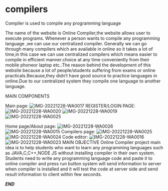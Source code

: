 # compilers
Compiler is used to compile any programming language

The name of the website is Online Compiler,the website allows user to execute programs. Whenever a person wants to compile any programming language ,we can use our centralized compiler. Generally we can go through many compilers which are available in online so it takes a lot of time,in this case we can use centralized compilers which means easier to compile in efficient manner.choice at any time conveniently from their mobile phoneor laptop etc..The reason behind the development of this website because a lot of people/students suffering from exams or online practicals.Because,they didn’t have good source to practice languages in online.Due to our centralized system they compile
one language to another language.

MAIN COMPONENTS

Main page:
![IMG-20221228-WA0017](https://github.com/NithyaPrasanna/compilers/assets/132484378/331737e8-3793-47a6-aea7-73bbe9ea17ed)
REGISTER/LOGIN PAGE:
![IMG-20221228-WA0020](https://github.com/NithyaPrasanna/compilers/assets/132484378/2465fd3e-6118-4551-82a3-fafb00db2815)
![IMG-20221228-WA0019](https://github.com/NithyaPrasanna/compilers/assets/132484378/27810ea0-220a-4a70-84bb-2ad20cb1448a)![IMG-20221228-WA0025](https://github.com/NithyaPrasanna/compilers/assets/132484378/175362f3-218d-4f9d-8a58-271aa401d05e)

Home page/About page:
![IMG-20221228-WA0026](https://github.com/NithyaPrasanna/compilers/assets/132484378/a1bea2fb-88b3-4d7b-ba08-69e39ec3c4e6)
![IMG-20221228-WA0015](https://github.com/NithyaPrasanna/compilers/assets/132484378/1de79848-0a99-49e6-9909-245456f78997)
Compilers page:
![IMG-20221228-WA0025](https://github.com/NithyaPrasanna/compilers/assets/132484378/555a36f4-6e19-44aa-93a6-3d3ec8495d78)
![IMG-20221228-WA0024](https://github.com/NithyaPrasanna/compilers/assets/132484378/c5f9a2ab-1ded-4ca4-a00c-d4cd9a326413)
Code editor:
![IMG-20221228-WA0016](https://github.com/NithyaPrasanna/compilers/assets/132484378/8b3ab054-313a-46ee-8329-b74729dc1810)
![IMG-20221228-WA0023](https://github.com/NithyaPrasanna/compilers/assets/132484378/2d571dfa-303d-42f2-8b35-3d28873d7b22)
MAIN OBJECTIVE
Online Compiler project main idea is to help students who want to learn any programming languages such as JAVA,C,C++,NODE JS without installing compiler in their own system. Students need to write any programming language code and paste it to online compiler and press run button system will send information to server when compiler is installed and it will test the code at server side and send result information to client within few seconds.

***END***









